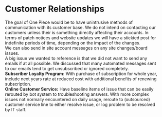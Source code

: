 # Customer Relationships
The goal of One Piece would be to have unintrusive methods of communication with its customer base. We do not intend on contacting our customers unless their is something directly affecting their accounts. 
In terms of patch notices and website updates we will have a stickied post for indefinite periods of time, depending on the impact of the changes. <br>
We can also send in site account messages on any site changes/board issues. <br>
A big issue we wanted to reference is that we did not want to send any emails if at all possible. We discussed that many automated messages sent to our emails tend to get unsubscribed or ignored completely. <br>
**Subscriber Loyalty Program:** With purchase of subscription for whole year, include next years rate at reduced cost with additional benefits of renewing subscription. <br>
**Online Customer Service:** Have baseline items of issue that can be easily rerouted by bot system to troubleshooting answers. With more complex issues not normally encountered on daily usage, reroute to (outsourced) customer service line to either resolve issue, or log problem to be resolved by IT staff.

